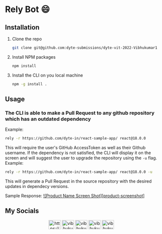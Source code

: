 # Rely Bot :smile:

## Installation

1. Clone the repo
   ```sh
   git clone git@github.com:dyte-submissions/dyte-vit-2022-Vibhukumar10.git
   ```
2. Install NPM packages
   ```sh
   npm install
   ```
3. Install the CLI on you local machine
   ```sh
   npm -g install .
   ```

## Usage

### The CLI is able to make a Pull Request to any github repository which has an outdated dependency

Example:

```sh
rely -r https://github.com/dyte-in/react-sample-app/ react@18.0.0

```

This will require the user's GitHub AccessToken as well as their Github username. If the dependency is not satisfied, the CLI will display it on the screen and will suggest the user to upgrade the repository using the `-u` flag. Example:

```sh
rely -r https://github.com/dyte-in/react-sample-app/ react@18.0.0 -u

```

This will generate a Pull Request in the source repository with the desired updates in dependecy versions.

Sample Response:
[![Product Name Screen Shot][product-screenshot]](https://example.com)

## My Socials

<p align="center">
<a href="https://linkedin.com/in/https://www.linkedin.com/in/vibhu-kumar-singh" target="blank"><img align="center" src="https://raw.githubusercontent.com/rahuldkjain/github-profile-readme-generator/master/src/images/icons/Social/linked-in-alt.svg" alt="https://www.linkedin.com/in/vibhu-kumar-singh" height="30" width="40" /></a>
<a href="https://twitter.com/vibhukumarsing3" target="blank"><img align="center" src="https://raw.githubusercontent.com/rahuldkjain/github-profile-readme-generator/master/src/images/icons/Social/twitter.svg" alt="vibhukumarsing3" height="30" width="40" /></a>
<a href="https://www.leetcode.com/vibhukumar10" target="blank"><img align="center" src="https://raw.githubusercontent.com/rahuldkjai  n/github-profile-readme-generator/master/src/images/icons/Social/leet-code.svg" alt="vibhukumar10" height="30" width="40" /></a>
  <a href="https://www.codechef.com/users/vibhukumar10" target="blank"><img align="center" src="https://cdn.jsdelivr.net/npm/simple-icons@3.1.0/icons/codechef.svg" alt="vibhukumar10" height="30" width="40" /></a>
<a href="https://auth.geeksforgeeks.org/user/vibhukumar10" target="blank"><img align="center" src="https://raw.githubusercontent.com/rahuldkjain/github-profile-readme-generator/master/src/images/icons/Social/geeks-for-geeks.svg" alt="vibhukumar10" height="30" width="40" /></a>
</p>
